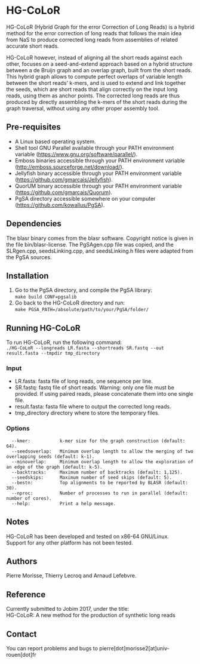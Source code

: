 # HG-CoLoR
HG-CoLoR (Hybrid Graph for the error Correction of Long Reads) is a hybrid method for the
error correction of long reads that follows the main idea from NaS to produce corrected
long reads from assemblies of related accurate short reads.

HG-CoLoR however, instead of aligning all the short reads against each other, focuses on
a seed-and-extend approach based on a hybrid structure between a de Bruijn graph and an
overlap graph, built from the short reads. This hybrid graph allows to compute perfect
overlaps of variable length between the short reads' k-mers, and is used to extend and
link together the seeds, which are short reads that align correctly on the input long
reads, using them as anchor points. The corrected long reads are thus produced by directly
assembling the k-mers of the short reads during the graph traversal, without using any
other proper assembly tool.

Pre-requisites
--------------

  - A Linux based operating system.
  - Shell tool GNU Parallel available through your PATH environment variable (https://www.gnu.org/software/parallel/).
  - Emboss binaries accessible through your PATH environment variable (http://emboss.sourceforge.net/download/).
  - Jellyfish binary accessible through your PATH environment variable (https://github.com/gmarcais/Jellyfish).
  - QuorUM binary accessible through your PATH environment variable (https://github.com/gmarcais/Quorum).
  - PgSA directory accessible somewhere on your computer (https://github.com/kowallus/PgSA).
  
Dependencies
--------------

The blasr binary comes from the blasr software. Copyright notice is given in the file
bin/blasr-license.
The PgSAgen.cpp file was copied, and the SLRgen.cpp, seedsLinking.cpp, and seedsLinking.h
files were adapted from the PgSA sources.
  
Installation
--------------

  1. Go to the PgSA directory, and compile the PgSA library:  
  `make build CONF=pgsalib`
  2. Go back to the HG-CoLoR directory and run:             
  `make PGSA_PATH=/absolute/path/to/your/PgSA/folder/`
  
Running HG-CoLoR
--------------

To run HG-CoLoR, run the following command:       
`./HG-CoLoR --longreads LR.fasta --shortreads SR.fastq --out result.fasta --tmpdir tmp_directory`

### Input

  - LR.fasta:       fasta file of long reads, one sequence per line.
  - SR.fastq:       fastq file of short reads.
    Warning: only one file must be provided.
    If using paired reads, please concatenate them into one single file.
  - result.fasta:   fasta file where to output the corrected long reads.
  - tmp_directory directory where to store the temporary files.

### Options

      --kmer:           k-mer size for the graph construction (default: 64).
      --seedsoverlap:   Minimum overlap length to allow the merging of two overlapping seeds (default: k-1).
      --minoverlap:     Minimum overlap length to allow the exploration of an edge of the graph (default: k-5).
      --backtracks:     Maximum number of backtracks (default: 1,125).
      --seedskips:      Maximum number of seed skips (default: 5).
      --bestn:          Top alignments to be reported by BLASR (default: 30).
      --nproc:          Number of processes to run in parallel (default: number of cores).
      --help:           Print a help message.
      
Notes
--------------

HG-CoLoR has been developed and tested on x86-64 GNU/Linux.          
Support for any other platform has not been tested.

Authors
--------------

Pierre Morisse, Thierry Lecroq and Arnaud Lefebvre.

Reference
--------------

Currently submitted to Jobim 2017, under the title:               
HG-CoLoR: A new method for the production of synthetic long reads

Contact
--------------

You can report problems and bugs to pierre[dot]morisse2[at]univ-rouen[dot]fr
